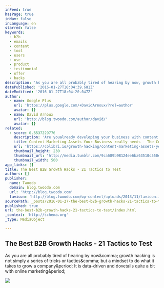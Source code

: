 ```yaml
---
inFeed: true
hasPage: true
inNav: false
inLanguage: en
starred: false
keywords:
  - b2b
  - emails
  - content
  - tool
  - users
  - use
  - product
  - testimonial
  - offer
  - hacks
description: 'As you are all probably tired of hearing by now, growth hacking is not simply a series of tricks or tactics, but a mindset to do what it takes to grow a company. It is data-driven and dovetails quite a bit with online marketing.'
datePublished: '2016-01-27T18:04:39.681Z'
dateModified: '2016-01-27T18:04:20.047Z'
author:
  - name: Google Plus
    url: 'https://plus.google.com/+DavidArnoux/?rel=author'
    avatar: {}
  - name: David Arnoux
    url: 'http://blog.twoodo.com/author/david/'
    avatar: {}
related:
  - score: 0.5537229776
    description: 'Are youalready developing your business with content marketing? Probably yes, but are you also creating corporate assets with it? It requires thinking beyond a specific piece of content or sale to building owned media entities. In order words, would your business be able to survive if it were blacklisted on Google?'
    title: Content Marketing Assets Your Business really needs - The Colibri IO Growth Hacking Blog
    url: 'https://colibri.io/growth-hacking/content-marketing-assets-your-business-really-needs/'
    thumbnail_height: 230
    thumbnail_url: 'http://media.tumblr.com/9ca689b98124ee6ba63510c550e6d02d/tumblr_inline_mqfpe8UhuV1qz4rgp.jpg'
    thumbnail_width: 500
app_links: []
title: The Best B2B Growth Hacks - 21 Tactics to Test
authors: []
publisher:
  name: Twoodo
  domain: blog.twoodo.com
  url: 'http://blog.twoodo.com'
  favicon: 'http://blog.twoodo.com/wp-content/uploads/2013/11/favicon.ico'
sourcePath: _posts/2016-01-27-the-best-b2b-growth-hacks-21-tactics-to-test.md
published: true
url: the-best-b2b-growth-hacks-21-tactics-to-test/index.html
_context: 'http://schema.org'
_type: MediaObject

---
```

<article style=""><h1>The Best B2B Growth Hacks - 21 Tactics to Test</h1><p>As you are all probably tired of hearing by now&amp;comma; growth hacking is not simply a series of tricks or tactics&amp;comma; but a mindset to do what it takes to grow a company&amp;period; It is data-driven and dovetails quite a bit with online marketing&amp;period;</p><img src="http://blog.twoodo.com/wp-content/uploads/2014/06/best-b2b-growth-hacks%E2%80%9321-tactics-to-test.jpg" /></article>